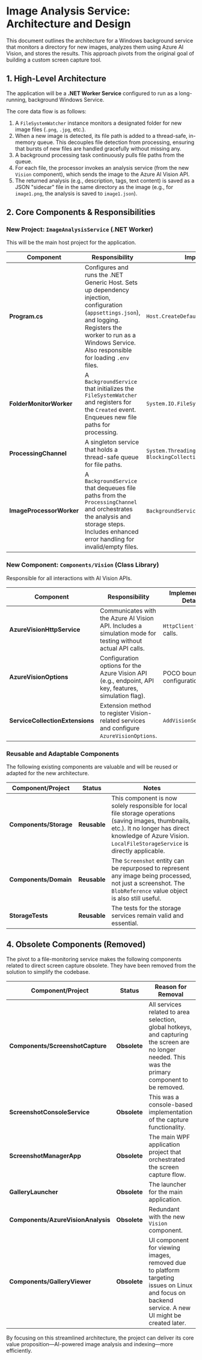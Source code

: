# Image Analysis Service: Architecture and Design

This document outlines the architecture for a Windows background service that monitors a directory for new images, analyzes them using Azure AI Vision, and stores the results. This approach pivots from the original goal of building a custom screen capture tool.

## 1. High-Level Architecture

The application will be a **.NET Worker Service** configured to run as a long-running, background Windows Service.

The core data flow is as follows:
1.  A `FileSystemWatcher` instance monitors a designated folder for new image files (`.png`, `.jpg`, etc.).
2.  When a new image is detected, its file path is added to a thread-safe, in-memory queue. This decouples file detection from processing, ensuring that bursts of new files are handled gracefully without missing any.
3.  A background processing task continuously pulls file paths from the queue.
4.  For each file, the processor invokes an analysis service (from the new `Vision` component), which sends the image to the Azure AI Vision API.
5.  The returned analysis (e.g., description, tags, text content) is saved as a JSON "sidecar" file in the same directory as the image (e.g., for `image1.png`, the analysis is saved to `image1.json`).

## 2. Core Components & Responsibilities

### New Project: `ImageAnalysisService` (.NET Worker)

This will be the main host project for the application.

| Component                 | Responsibility                                                                                                                            | Implementation Details                                     |
| ------------------------- | ----------------------------------------------------------------------------------------------------------------------------------------- | ---------------------------------------------------------- |
| **Program.cs**            | Configures and runs the .NET Generic Host. Sets up dependency injection, configuration (`appsettings.json`), and logging. Registers the worker to run as a Windows Service. Also responsible for loading `.env` files. | `Host.CreateDefaultBuilder().UseWindowsService()`          |
| **FolderMonitorWorker**   | A `BackgroundService` that initializes the `FileSystemWatcher` and registers for the `Created` event. Enqueues new file paths for processing. | `System.IO.FileSystemWatcher`                              |
| **ProcessingChannel**     | A singleton service that holds a thread-safe queue for file paths.                                                                        | `System.Threading.Channels.Channel<string>` or `BlockingCollection<string>` |
| **ImageProcessorWorker**  | A `BackgroundService` that dequeues file paths from the `ProcessingChannel` and orchestrates the analysis and storage steps. Includes enhanced error handling for invalid/empty files. | `BackgroundService` loop calling other services.           |

### New Component: `Components/Vision` (Class Library)

Responsible for all interactions with AI Vision APIs.

| Component                 | Responsibility                                                                                                                            | Implementation Details                                     |
| ------------------------- | ----------------------------------------------------------------------------------------------------------------------------------------- | ---------------------------------------------------------- |
| **AzureVisionHttpService**| Communicates with the Azure AI Vision API. Includes a simulation mode for testing without actual API calls.                               | `HttpClient` for REST calls.                               |
| **AzureVisionOptions**    | Configuration options for the Azure Vision API (e.g., endpoint, API key, features, simulation flag).                                      | POCO bound from configuration.                             |
| **ServiceCollectionExtensions** | Extension method to register Vision-related services and configure `AzureVisionOptions`.                                                  | `AddVisionServices()`                                      |

### Reusable and Adaptable Components

The following existing components are valuable and will be reused or adapted for the new architecture.

| Component/Project           | Status      | Notes                                                                                                                                                           |
| --------------------------- | ----------- | --------------------------------------------------------------------------------------------------------------------------------------------------------------- |
| **Components/Storage**      | **Reusable**| This component is now solely responsible for local file storage operations (saving images, thumbnails, etc.). It no longer has direct knowledge of Azure Vision. `LocalFileStorageService` is directly applicable. |
| **Components/Domain**       | **Reusable**| The `Screenshot` entity can be repurposed to represent any image being processed, not just a screenshot. The `BlobReference` value object is also still useful. |
| **StorageTests**            | **Reusable**| The tests for the storage services remain valid and essential.                                                                                                  |

## 4. Obsolete Components (Removed)

The pivot to a file-monitoring service makes the following components related to direct screen capture obsolete. They have been removed from the solution to simplify the codebase.

| Component/Project                | Status      | Reason for Removal                                                                                                                            |
| -------------------------------- | ----------- | --------------------------------------------------------------------------------------------------------------------------------------------- |
| **Components/ScreenshotCapture** | **Obsolete**| All services related to area selection, global hotkeys, and capturing the screen are no longer needed. This was the primary component to be removed. |
| **ScreenshotConsoleService**     | **Obsolete**| This was a console-based implementation of the capture functionality.                                                                         |
| **ScreenshotManagerApp**         | **Obsolete**| The main WPF application project that orchestrated the screen capture flow.                                                                   |
| **GalleryLauncher**              | **Obsolete**| The launcher for the main application.                                                                                                          |
| **Components/AzureVisionAnalysis** | **Obsolete**| Redundant with the new `Vision` component.                                                                                                      |
| **Components/GalleryViewer**     | **Obsolete**| UI component for viewing images, removed due to platform targeting issues on Linux and focus on backend service. A new UI might be created later. |

By focusing on this streamlined architecture, the project can deliver its core value proposition—AI-powered image analysis and indexing—more efficiently.